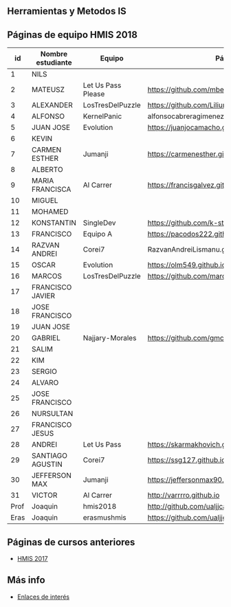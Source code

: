 ﻿## Herramientas y Metodos IS

## Páginas de equipo HMIS 2018

id | Nombre estudiante  | Equipo | Página personal
-- | ----------------- | ----------------- | -----------------
1 | NILS               |   |   
2 | MATEUSZ            | Let Us Pass Please | https://github.com/mbereszczuk  
3 | ALEXANDER          | LosTresDelPuzzle  | https://github.com/Lilium213  
4 | ALFONSO            |   KernelPanic|   alfonsocabreragimenez.github.io
5 | JUAN JOSE          | Evolution | https://juanjocamacho.github.io
6 | KEVIN              |   |   
7 | CARMEN ESTHER      | Jumanji  | https://carmenesther.github.io/  	
8 | ALBERTO            |   |   
9 | MARIA FRANCISCA    | Al Carrer | https://francisgalvez.github.io/  
10 | MIGUEL             |   |  
11 | MOHAMED            |   |  
12 | KONSTANTIN         |  SingleDev  |  https://github.com/k-storm
13 | FRANCISCO          | Equipo A  |  https://pacodos222.github.io/
14 | RAZVAN ANDREI      |Corei7|RazvanAndreiLismanu.github.io
15 | OSCAR              | Evolution | https://olm549.github.io 
16 | MARCOS             |  LosTresDelPuzzle |  https://github.com/marcoslupion
17 | FRANCISCO JAVIER   |   |  
18 | JOSE FRANCISCO     |   |  
19 | JUAN JOSE          |   | 
20 | GABRIEL            | Najjary-Morales  |  https://github.com/gmc456
21 | SALIM              |   |  
22 | KIM                |   |  
23 | SERGIO             |   |  
24 | ALVARO             |   |  
25 | JOSE FRANCISCO     |   |  
26 | NURSULTAN          |   |  
27 | FRANCISCO JESUS    |   |  
28 | ANDREI             | Let Us Pass  |  https://skarmakhovich.github.io
29 | SANTIAGO AGUSTIN   | Corei7  | https://ssg127.github.io/  
30 | JEFFERSON MAX      | Jumanji  |   https://jeffersonmax90.github.io/jeffersontomala.github.io/
31 | VICTOR             | Al Carrer |  http://varrrro.github.io
Prof | Joaquin | hmis2018 | http://github.com/ualjjcanada
Eras | Joaquin | erasmushmis | https://github.com/ualjjcanada

## Páginas de cursos anteriores
* [HMIS 2017](index2017.md)

## Más info
* [Enlaces de interés](enlaces.md)
